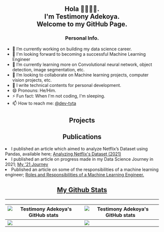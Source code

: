 <h2 align="center">
    Hola 👋🏿👋🏿. 
    <br>
    I'm Testimony Adekoya. 
    <br>
    Welcome to my GitHub Page.
</h2>

<h3 align="center">Personal Info.</h3>

<p>
    <ul>
        <li>🔭 I’m currently working on building my data science career. </li>
        <li>🔖 I'm looking forward to becoming a successful Machine Learning Engineer</li>
        <li>🌱 I’m currently learning more on Convolutional neural network, object detection, image segmentation, etc.</li>
        <li>👯 I’m looking to collaborate on Machine learning projects, computer vision projects, etc.</li>
        <li>📝 I write technical contents for personal development.</li>
        <li>😄 Pronouns: He/Him.</li>
        <li>⚡ Fun fact: When I'm not coding, I'm sleeping.</li> 
        <li>📫 How to reach me: <a href= "https://www.twitter.com/dev-tyta">@dev-tyta</a> </li>
    </ul>
<h2 align="center">Projects</h2>

<h2 align= "center">Publications</h2>
<p>
   <li> I published an article which aimed to analyze Netflix’s Dataset using Pandas, available here; <a href="https://medium.com/@dev_tyta./analyzing-netflix-datasets-9f42a8880590">Analyzing Netflix's Dataset (2021)</a>
    </li>
    <li> I published an article on progress made in my Data Science Journey in 2021; <a href="https://link.medium.com/ZpgSpEZHFnb">My '21 Journey</a>
   </li> 
    <li> Published an article on some of the responsibilities of a machine learning engineer; <a href="https://writingtestys.hashnode.dev/roles-and-responsibilities-of-a-machine-learning-engineer">Roles and Responsibilities of a Machine Learning Engineer.</a> 


<h2 align="center"><u>My Github Stats</u></h2>
     
---
        
| <img align="center" src="https://github-readme-stats.vercel.app/api?username=dev-tyta&show_icons=true&include_all_commits=true&hide_border=true" alt="Testimony Adekoya's GitHub stats" /> | <img align="center" src="https://github-readme-stats.vercel.app/api/top-langs/?username=dev-tyta&langs_count=8&layout=compact&hide=php&hide_border=true" alt="Testimony Adekoya's GitHub stats" /> |
| ------------- | ------------- |
|<img align="center" src="https://github-readme-streak-stats.herokuapp.com/?user=dev-tyta&theme=dracula"> | <img align="center" src="https://github-profile-trophy.vercel.app/?username=dev-tyta&theme=onedark&title=MultiLanguage,Stars,Commit,Followers,Repo,PR">

<!--

**dev-tyta/dev-tyta** is a ✨ _special_ ✨ repository because its `README.md` (this file) appears on your GitHub profile.

Here are some ideas to get you started:

- 🔭 I’m currently working on ...
- 🌱 I’m currently learning ...
- 👯 I’m looking to collaborate on ...
- 🤔 I’m looking for help with ...
- 💬 Ask me about ...
- 📫 How to reach me: ...
- 😄 Pronouns: ...
- ⚡ Fun fact: ...
-->
